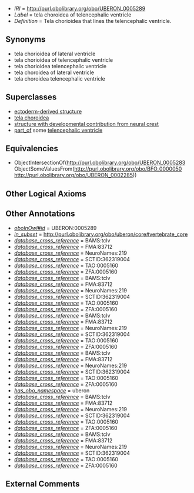  * *IRI* = http://purl.obolibrary.org/obo/UBERON_0005289
 * *Label* = tela choroidea of telencephalic ventricle
 * *Definition* = Tela chorioidea that lines the telencephalic ventricle.

## Synonyms

 * tela chorioidea of lateral ventricle
 * tela chorioidea of telencephalic ventricle
 * tela chorioidea telencephalic ventricle
 * tela choroidea of lateral ventricle
 * tela choroidea telencephalic ventricle

## Superclasses

 * [ectoderm-derived structure](../../UBERON/21/UBERON_0004121.md)
 * [tela choroidea](../../UBERON/83/UBERON_0005283.md)
 * [structure with developmental contribution from neural crest](../../UBERON/14/UBERON_0010314.md)
 * [part_of](../../BFO/50/BFO_0000050.md) some [telencephalic ventricle](../../UBERON/85/UBERON_0002285.md)

## Equivalencies

 * ObjectIntersectionOf(<http://purl.obolibrary.org/obo/UBERON_0005283> ObjectSomeValuesFrom(<http://purl.obolibrary.org/obo/BFO_0000050> <http://purl.obolibrary.org/obo/UBERON_0002285>))

## Other Logical Axioms


## Other Annotations

 * *[oboInOwl#id](../../id/oboInOwl#id.md)* = UBERON:0005289
 * *[in_subset](../../et/oboInOwl#inSubset.md)* = http://purl.obolibrary.org/obo/uberon/core#vertebrate_core
 * *[database_cross_reference](../../ef/oboInOwl#hasDbXref.md)* = BAMS:tclv
 * *[database_cross_reference](../../ef/oboInOwl#hasDbXref.md)* = FMA:83712
 * *[database_cross_reference](../../ef/oboInOwl#hasDbXref.md)* = NeuroNames:219
 * *[database_cross_reference](../../ef/oboInOwl#hasDbXref.md)* = SCTID:362319004
 * *[database_cross_reference](../../ef/oboInOwl#hasDbXref.md)* = TAO:0005160
 * *[database_cross_reference](../../ef/oboInOwl#hasDbXref.md)* = ZFA:0005160
 * *[database_cross_reference](../../ef/oboInOwl#hasDbXref.md)* = BAMS:tclv
 * *[database_cross_reference](../../ef/oboInOwl#hasDbXref.md)* = FMA:83712
 * *[database_cross_reference](../../ef/oboInOwl#hasDbXref.md)* = NeuroNames:219
 * *[database_cross_reference](../../ef/oboInOwl#hasDbXref.md)* = SCTID:362319004
 * *[database_cross_reference](../../ef/oboInOwl#hasDbXref.md)* = TAO:0005160
 * *[database_cross_reference](../../ef/oboInOwl#hasDbXref.md)* = ZFA:0005160
 * *[database_cross_reference](../../ef/oboInOwl#hasDbXref.md)* = BAMS:tclv
 * *[database_cross_reference](../../ef/oboInOwl#hasDbXref.md)* = FMA:83712
 * *[database_cross_reference](../../ef/oboInOwl#hasDbXref.md)* = NeuroNames:219
 * *[database_cross_reference](../../ef/oboInOwl#hasDbXref.md)* = SCTID:362319004
 * *[database_cross_reference](../../ef/oboInOwl#hasDbXref.md)* = TAO:0005160
 * *[database_cross_reference](../../ef/oboInOwl#hasDbXref.md)* = ZFA:0005160
 * *[database_cross_reference](../../ef/oboInOwl#hasDbXref.md)* = BAMS:tclv
 * *[database_cross_reference](../../ef/oboInOwl#hasDbXref.md)* = FMA:83712
 * *[database_cross_reference](../../ef/oboInOwl#hasDbXref.md)* = NeuroNames:219
 * *[database_cross_reference](../../ef/oboInOwl#hasDbXref.md)* = SCTID:362319004
 * *[database_cross_reference](../../ef/oboInOwl#hasDbXref.md)* = TAO:0005160
 * *[database_cross_reference](../../ef/oboInOwl#hasDbXref.md)* = ZFA:0005160
 * *[has_obo_namespace](../../ce/oboInOwl#hasOBONamespace.md)* = uberon
 * *[database_cross_reference](../../ef/oboInOwl#hasDbXref.md)* = BAMS:tclv
 * *[database_cross_reference](../../ef/oboInOwl#hasDbXref.md)* = FMA:83712
 * *[database_cross_reference](../../ef/oboInOwl#hasDbXref.md)* = NeuroNames:219
 * *[database_cross_reference](../../ef/oboInOwl#hasDbXref.md)* = SCTID:362319004
 * *[database_cross_reference](../../ef/oboInOwl#hasDbXref.md)* = TAO:0005160
 * *[database_cross_reference](../../ef/oboInOwl#hasDbXref.md)* = ZFA:0005160
 * *[database_cross_reference](../../ef/oboInOwl#hasDbXref.md)* = BAMS:tclv
 * *[database_cross_reference](../../ef/oboInOwl#hasDbXref.md)* = FMA:83712
 * *[database_cross_reference](../../ef/oboInOwl#hasDbXref.md)* = NeuroNames:219
 * *[database_cross_reference](../../ef/oboInOwl#hasDbXref.md)* = SCTID:362319004
 * *[database_cross_reference](../../ef/oboInOwl#hasDbXref.md)* = TAO:0005160
 * *[database_cross_reference](../../ef/oboInOwl#hasDbXref.md)* = ZFA:0005160

## External Comments

